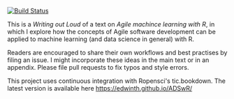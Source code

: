 [![Build Status](https://travis-ci.org/EdwinTh/AMLwR.png?branch=master)](https://travis-ci.org/EdwinTh/AMLwR)

This is a *Writing out Loud* of a text on *Agile machince learning with R*, in which I explore how the concepts of Agile software development can be applied to machine learning (and data science in general) with R. 

Readers are encouraged to share their own workflows and best practises by filing an issue. I might incorporate these ideas in the main text or in an appendix. Please file pull requests to fix typos and style errors.

This project uses continuous integration with Ropensci's tic.bookdown. The latest version is available here https://edwinth.github.io/ADSwR/
